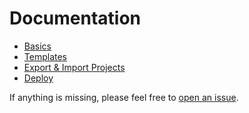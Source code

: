 # Documentation

- [Basics]()
- [Templates](./TEMPLATE.MD)
- [Export & Import Projects](./SAVE_LOCAL.MD)
- [Deploy](./HOW_TO_RUN.MD)

If anything is missing, please feel free to [open an issue](https://github.com/jareer12/hydrazine/issues).